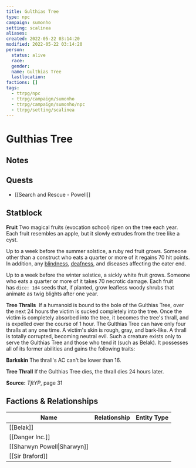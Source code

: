 ```yaml
---
title: Gulthias Tree
type: npc
campaign: sumonho
setting: scalinea
aliases: 
created: 2022-05-22 03:14:20
modified: 2022-05-22 03:14:20
person:
  status: alive
  race: 
  gender: 
  name: Gulthias Tree
  lastlocation: 
factions: []
tags:
  - ttrpg/npc
  - ttrpg/campaign/sumonho
  - ttrpg/campaign/sumonho/npc
  - ttrpg/setting/scalinea
---
```


# Gulthias Tree

## Notes

## Quests

- [[Search and Rescue - Powell]]

## Statblock

**Fruit**
Two magical fruits (evocation school) ripen on the tree each year. Each fruit resembles an apple, but it slowly extrudes from the tree like a cyst.

Up to a week before the summer solstice, a ruby red fruit grows. Someone other than a construct who eats a quarter or more of it regains 70 hit points. In addition, any [blindness](https://5e.tools/conditionsdiseases.html#blinded_phb), [deafness](https://5e.tools/conditionsdiseases.html#deafened_phb), and diseases affecting the eater end.

Up to a week before the winter solstice, a sickly white fruit grows. Someone who eats a quarter or more of it takes 70 necrotic damage. Each fruit has `dice: 1d4` seeds that, if planted, grow leafless woody shrubs that animate as twig blights after one year.

**Tree Thralls** 
If a humanoid is bound to the bole of the Gulthias Tree, over the next 24 hours the victim is sucked completely into the tree. Once the victim is completely absorbed into the tree, it becomes the tree's thrall, and is expelled over the course of 1 hour. The Gulthias Tree can have only four thralls at any one time. A victim's skin is rough, gray, and bark-like. A thrall is totally corrupted, becoming neutral evil. Such a creature exists only to serve the Gulthias Tree and those who tend it (such as Belak). It possesses all of its former abilities and gains the following traits:

**Barkskin**
The thrall's AC can't be lower than 16.

**Tree Thrall**
If the Gulthias Tree dies, the thrall dies 24 hours later.

**Source:** _TftYP_, page 31

## Factions & Relationships
| Name                                              | Relationship | Entity Type |
| ------------------------------------------------- |:------------:| ----------- |
| [[Belak]]                                         |              |             |
| [[Danger Inc.]]                                   |              |             |
| [[Sharwyn Powell\|Sharwyn]]                       |              |             |
| [[Sir Braford]] |              |             |



